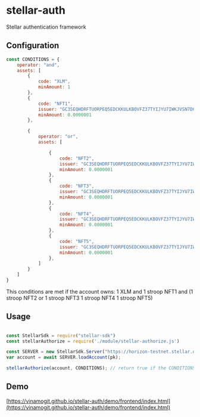 # stellar-auth
Stellar authentication framework

## Configuration
```javascript
const CONDITIONS = {
    operator: "and",
    assets: [
        {
            code: "XLM",
            minAmount: 1
        },
        {
            code: "NFT1",
            issuer: "GC3SEQHDRFTUORPEQ5EDCKKULKBOVFZ37TYIJYU7IWKJVSN7DCDQTEIO",
            minAmount: 0.0000001
        },

        {
            operator: "or",
            assets: [

                {
                    code: "NFT2",
                    issuer: "GC3SEQHDRFTUORPEQ5EDCKKULKBOVFZ37TYIJYU7IWKJVSN7DCDQTEIO",
                    minAmount: 0.0000001
                },
                {
                    code: "NFT3",
                    issuer: "GC3SEQHDRFTUORPEQ5EDCKKULKBOVFZ37TYIJYU7IWKJVSN7DCDQTEIO",
                    minAmount: 0.0000001
                },
                {
                    code: "NFT4",
                    issuer: "GC3SEQHDRFTUORPEQ5EDCKKULKBOVFZ37TYIJYU7IWKJVSN7DCDQTEIO",
                    minAmount: 0.0000001
                },
                {
                    code: "NFT5",
                    issuer: "GC3SEQHDRFTUORPEQ5EDCKKULKBOVFZ37TYIJYU7IWKJVSN7DCDQTEIO",
                    minAmount: 0.0000001
                },
            ]
        }
    ]
}
```

This conditions are met if the account owns:
1 XLM and 1 stroop NFT1 and (1 stroop NFT2 or 1 stroop NFT3 1 stroop NFT4 1 stroop NFT5)

## Usage

```javascript

const StellarSdk = require("stellar-sdk")
const stellarAuthorize = require('./module/stellar-authorize.js')

const SERVER = new StellarSdk.Server("https://horizon-testnet.stellar.org")
var account = await SERVER.loadAccount(pk);

stellarAuthorize(account, CONDITIONS); // return true if the CONDITIONS apply, false otherwise
```

## Demo

[https://vinamogit.github.io/stellar-auth/demo/frontend/index.html](https://vinamogit.github.io/stellar-auth/demo/frontend/index.html)

